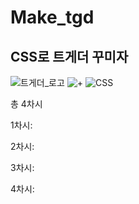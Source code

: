 # Make_tgd
## CSS로 트게더 꾸미자

![트게더_로고](https://static-cdn.jtvnw.net/jtv_user_pictures/c7f45a92-891c-42ff-9025-f918ee0a11ec-profile_image-300x300.png)
![+](https://us.123rf.com/450wm/siamimages/siamimages1611/siamimages161100055/65441642-%ED%94%8C%EB%9F%AC%EC%8A%A4-%EA%B8%B0%ED%98%B8-%EC%95%84%EC%9D%B4%EC%BD%98-%EC%9D%BC%EB%9F%AC%EC%8A%A4%ED%8A%B8-%EB%94%94%EC%9E%90%EC%9D%B8-%EC%B6%94%EA%B0%80.jpg?ver=6)
![CSS](https://heropy.blog/css/images/vendor_icons/css3.png)

총 4차시

1차시:

2차시:

3차시:

4차시:

